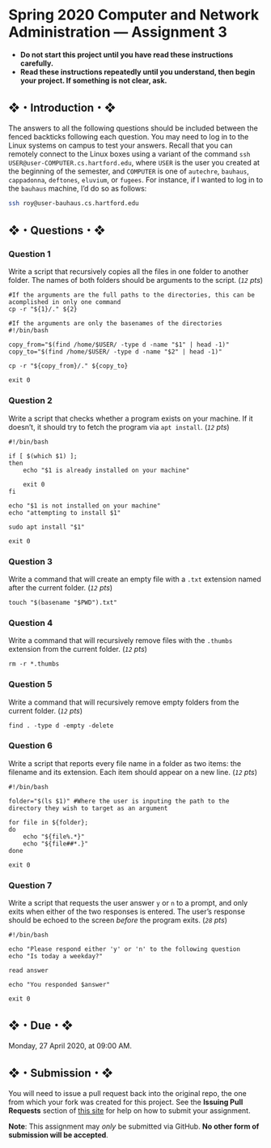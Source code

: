 # Spring 2020 Computer and Network Administration — Assignment 3

* **Do not start this project until you have read these instructions carefully.**  
* **Read these instructions repeatedly until you understand, then begin your project. If something is not clear, ask.**  

## ❖・Introduction・❖
The answers to all the following questions should be included between the fenced backticks following each question. You may need to log in to the Linux systems on campus to test your answers. Recall that you can remotely connect to the Linux boxes using a variant of the command `ssh USER@user-COMPUTER.cs.hartford.edu`, where `USER` is the user you created at the beginning of the semester, and `COMPUTER` is one of `autechre`, `bauhaus`, `cappadonna`, `deftones`, `eluvium`, or `fugees`. For instance, if I wanted to log in to the `bauhaus` machine, I’d do so as follows:

```bash
ssh roy@user-bauhaus.cs.hartford.edu
```

## ❖・Questions・❖

### Question 1
Write a script that recursively copies all the files in one folder to another folder. The names of both folders should be arguments to the script. (_`12` pts_)

```
#If the arguments are the full paths to the directories, this can be acomplished in only one command
cp -r "${1}/." ${2}

#If the arguments are only the basenames of the directories
#!/bin/bash

copy_from="$(find /home/$USER/ -type d -name "$1" | head -1)"
copy_to="$(find /home/$USER/ -type d -name "$2" | head -1)"

cp -r "${copy_from}/." ${copy_to}

exit 0
```

### Question 2
Write a script that checks whether a program exists on your machine. If it doesn’t, it should try to fetch the program via `apt install`. (_`12` pts_)

```
#!/bin/bash

if [ $(which $1) ];
then
    echo "$1 is already installed on your machine"
    
    exit 0
fi

echo "$1 is not installed on your machine"
echo "attempting to install $1"

sudo apt install "$1"

exit 0
```

### Question 3
Write a command that will create an empty file with a `.txt` extension named after the current folder. (_`12` pts_)

```
touch "$(basename "$PWD").txt"
```

### Question 4
Write a command that will recursively remove files with the `.thumbs` extension from the current folder. (_`12` pts_)

```
rm -r *.thumbs
```

### Question 5
Write a command that will recursively remove empty folders from the current folder. (_`12` pts_)

```
find . -type d -empty -delete
```

### Question 6
Write a script that reports every file name in a folder as two items: the filename and its extension. Each item should appear on a new line. (_`12` pts_)

```
#!/bin/bash

folder="$(ls $1)" #Where the user is inputing the path to the directory they wish to target as an argument

for file in ${folder};
do
    echo "${file%.*}"
    echo "${file##*.}"
done

exit 0
```

### Question 7
Write a script that requests the user answer `y` or `n` to a prompt, and only exits when either of the two responses is entered. The user’s response should be echoed to the screen _before_ the program exits. (_`28` pts_)

```
#!/bin/bash

echo "Please respond either 'y' or 'n' to the following question
echo "Is today a weekday?"

read answer

echo "You responded $answer"

exit 0
```

## ❖・Due・❖
Monday, 27 April 2020, at 09:00 AM.

## ❖・Submission・❖
You will need to issue a pull request back into the original repo, the one from which your fork was created for this project. See the **Issuing Pull Requests** section of [this site](http://code-warrior.github.io/tutorials/git/github/index.html) for help on how to submit your assignment.

**Note**: This assignment may *only* be submitted via GitHub. **No other form of submission will be accepted**.
